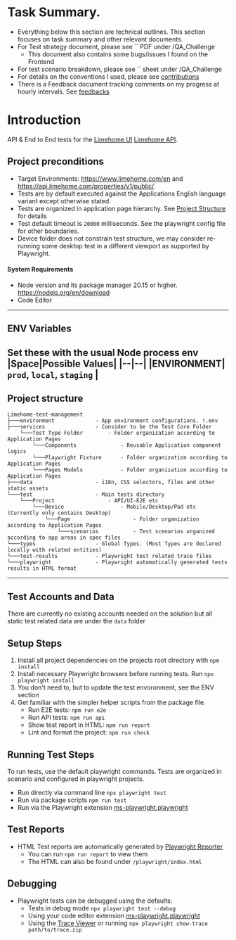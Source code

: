 # Task Summary.

- Everything below this section are technical outlines. This section focuses on task summary and other relevant documents.
- For Test strategy document, please see `` PDF under /QA_Challenge
  - This document also contains some bugs/issues I found on the Frontend
- For test scenario breakdown, please see `` sheet under /QA_Challenge
- For details on the conventions I used, please see [contributions](./contributing.md)
- There is a Feedback document tracking comments on my progress at hourly intervals. See [feedbacks](./QA_Challenge/feedbacks.md)

# Introduction

API & End to End tests for the [Limehome UI](https://www.limehome.com/) [Limehome API](https://api.limehome.com/properties/v1/public/).

## Project preconditions

- Target Environments: https://www.limehome.com/en and https://api.limehome.com/properties/v1/public/
- Tests are by default executed against the Applications English language variant except otherwise stated.
- Tests are organized in application page hierarchy. See [Project Structure](#project-structure) for details
- Test default timeout is `20000` milliseconds. See the playwright config file for other boundaries.
- Device folder does not constrain test structure, we may consider re-running some desktop test in a different viewport as supported by Playwright.

#### System Requirements 
- Node version and its package manager 20.15 or higher. https://nodejs.org/en/download
- Code Editor
---

## ENV Variables 
Set these with the usual Node process env
|Space|Possible Values|
|--|--|
|ENVIRONMENT| `prod`, `local`, `staging` |
---
## Project structure

```
Limehome-test-management
├───environment             - App environment configurations. !.env
├───services          		- Consider to be the Test Core Folder
  	└───Test Type Folder  		- Folder organization according to Application Pages
	  	└───Components  			- Reusable Application component logics
		└───Playwright Fixture		- Folder organization according to Application Pages
		└───Pages Models			- Folder organization according to Application Pages
├───data					- i18n, CSS selectors, files and other static assets
└───test                    - Main tests directory
  	└───Project  				- API/UI-E2E etc
	  	└───Device  				- Mobile/Desktop/Pad etc (Currently only contains Desktop)
			└───Page  					- Folder organization according to Application Pages
	 			└───scenarios  			- Test scenarios organized according to app areas in spec files
└───types             		- Global Types. (Most Types are declared locally with related entities)
└───test-results            - Playwright test related trace files
└───playwright            	- Playwright automatically generated tests results in HTML format
```
---
## Test Accounts and Data

There are currently no existing accounts needed on the solution but all static test related data are under the `data` folder

## Setup Steps

1. Install all project dependencies on the projects root directory with `npm install`
2. Install necessary Playwright browsers before running tests. Run `npx playwright install `
3. You don't need to, but to update the test envoronment, see the ENV section
4. Get familiar with the simpler helper scripts from the package file. 
   - Run E2E tests: `npm run e2e`
   - Run API tests: `npm run api`
   - Show test report in HTML: `npm run report `
   - Lint and format the project:  `npm run check`


## Running Test Steps

To run tests, use the default playwright commands. Tests are organized in scenario and configured in playwright projects.

- Run directly via command line `npx playwright test`
- Run via package scripts `npm run test`
- Run via the Playwright extension [ms-playwright.playwright](https://marketplace.visualstudio.com/items?itemName=ms-playwright.playwright)

## Test Reports

- HTML Test reports are automatically generated by [Playwright Reporter](https://playwright.dev/docs/trace-viewer-intro#opening-the-html-report)
  - You can run `npm run report` to view them
  - The HTML can also be found under `/playwright/index.html`


## Debugging

- Playwright tests can be debugged using the defaults:
  - Tests in debug mode `npx playwright test --debug`
  - Using your code editor extension [ms-playwright.playwright](https://marketplace.visualstudio.com/items?itemName=ms-playwright.playwright)
  - Using the [Trace Viewer](https://playwright.dev/docs/trace-viewer#opening-trace-viewer) or running `npx playwright show-trace path/to/trace.zip`
